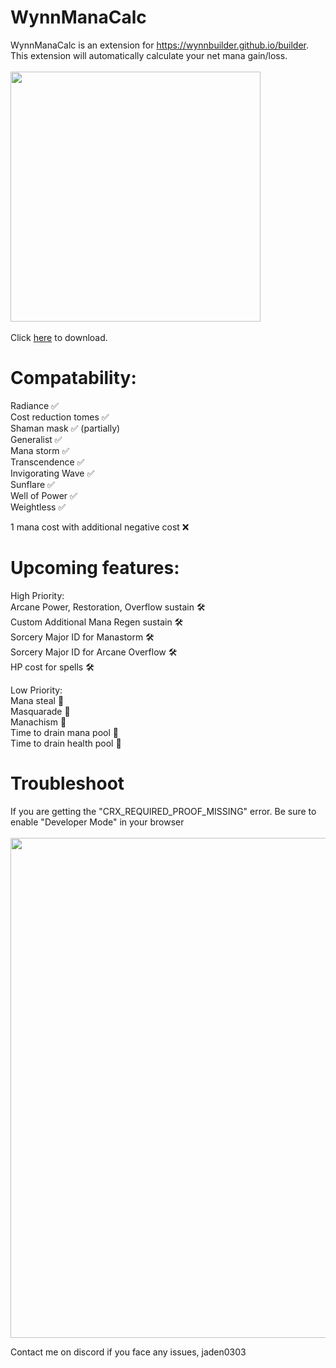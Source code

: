 # WynnManaCalc

WynnManaCalc is an extension for https://wynnbuilder.github.io/builder. This extension will automatically calculate your net mana gain/loss. <br>
<br>
<img src="https://github.com/user-attachments/assets/3a0bf951-979e-40ac-8aa8-eb1fbf989fe6" width="400" /> <br>
<br>
Click [here](https://github.com/jdn2005/wynnManaCalc/releases/tag/1.2) to download.<br>

# Compatability:
Radiance ✅ <br>
Cost reduction tomes ✅ <br>
Shaman mask ✅ (partially) <br>
Generalist ✅ <br>
Mana storm ✅ <br>
Transcendence ✅ <br>
Invigorating Wave ✅ <br>
Sunflare ✅ <br>
Well of Power ✅ <br>
Weightless ✅ <br>

1 mana cost with additional negative cost ❌ <br>

# Upcoming features: <br>
High Priority: <br>
Arcane Power, Restoration, Overflow sustain 🛠️ <br> 
Custom Additional Mana Regen sustain 🛠️ <br> 
Sorcery Major ID for Manastorm 🛠️ <br> 
Sorcery Major ID for Arcane Overflow 🛠️ <br> 
HP cost for spells 🛠️ <br> 

Low Priority: <br> 
Mana steal 🔨 <br> 
Masquarade 🔨 <br> 
Manachism 🔨 <br>
Time to drain mana pool 🔨 <br>
Time to drain health pool 🔨 <br>

# Troubleshoot <br>
If you are getting the "CRX_REQUIRED_PROOF_MISSING" error. Be sure to enable "Developer Mode" in your browser <br>
<br>
<img src="https://github.com/user-attachments/assets/f66e69ad-fddb-4c7d-8fc0-3ddbc815ec17" width="800"/> <br>

Contact me on discord if you face any issues, jaden0303 <br>
